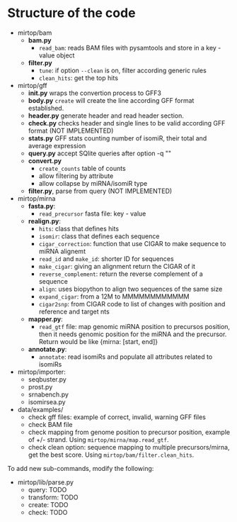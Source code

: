 # Structure of the code

* mirtop/bam
  * __bam.py__ 
    * `read_bam`: reads BAM files with pysamtools and store in a key - value object
  * __filter.py__
    * `tune`: if option `--clean` is on, filter according generic rules
    * `clean_hits`: get the top hits
* mirtop/gff
  * __init.py__ wraps the convertion process to GFF3
  * __body.py__ `create` will create the line according GFF format established.
  * __header.py__ generate header and read header section.
  * __check.py__ checks header and single lines to be valid according GFF format  (NOT IMPLEMENTED)
  * __stats.py__ GFF stats counting number of isomiR, their total and average expression
  * __query.py__ accept SQlite queries after option -q ""
  * __convert.py__
    * `create_counts` table of counts
    * allow filtering by attribute
    * allow collapse by miRNA/isomiR type
  * __filter.py__, parse from query (NOT IMPLEMENTED)
* mirtop/mirna
  * __fasta.py__: 
    * `read_precursor` fasta file: key - value
  * __realign.py__:
    * `hits`: class that defines hits
    * `isomir`: class that defines each sequence
    * `cigar_correction`: function that use CIGAR to make sequence to miRNA alignemt
    * `read_id` and `make_id`: shorter ID for sequences
    * `make_cigar`: giving an alignment return the CIGAR of it
    * `reverse_complement`: return the reverse complement of a sequence
    * `align`: uses biopython to align two sequences of the same size
    * `expand_cigar`: from a 12M to MMMMMMMMMMMM
    * `cigar2snp`: from CIGAR code to list of changes with position and reference and target nts
  * __mapper.py__: 
    * `read_gtf` file: map genomic miRNA position to precursos position, then it needs genomic position for the miRNA and the precursor. Return would be like {mirna: [start, end]}
  * __annotate.py__:
    * `annotate`: read isomiRs and populate all attributes related to isomiRs
 * mirtop/importer:
    * seqbuster.py
    * prost.py
    * srnabench.py
    * isomirsea.py
 * data/examples/
   * check gff files: example of correct, invalid, warning GFF files
   * check BAM file
   * check mapping from genome position to precursor position, example of +/- strand. Using `mirtop/mirna/map.read_gtf`.
   * check clean option: sequence mapping to multiple precursors/mirna, get the best score. Using `mirtop/bam/filter.clean_hits`.

To add new sub-commands, modify the following:

* mirtop/lib/parse.py
  * query: TODO
  * transform: TODO
  * create: TODO
  * check: TODO 

